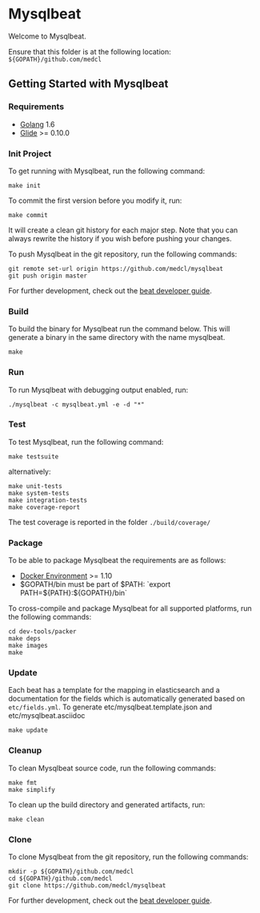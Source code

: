 # Mysqlbeat

Welcome to Mysqlbeat.

Ensure that this folder is at the following location:
`${GOPATH}/github.com/medcl`

## Getting Started with Mysqlbeat

### Requirements

* [Golang](https://golang.org/dl/) 1.6
* [Glide](https://github.com/Masterminds/glide) >= 0.10.0

### Init Project
To get running with Mysqlbeat, run the following command:

```
make init
```

To commit the first version before you modify it, run:

```
make commit
```

It will create a clean git history for each major step. Note that you can always rewrite the history if you wish before pushing your changes.

To push Mysqlbeat in the git repository, run the following commands:

```
git remote set-url origin https://github.com/medcl/mysqlbeat
git push origin master
```

For further development, check out the [beat developer guide](https://www.elastic.co/guide/en/beats/libbeat/current/new-beat.html).

### Build

To build the binary for Mysqlbeat run the command below. This will generate a binary
in the same directory with the name mysqlbeat.

```
make
```


### Run

To run Mysqlbeat with debugging output enabled, run:

```
./mysqlbeat -c mysqlbeat.yml -e -d "*"
```


### Test

To test Mysqlbeat, run the following command:

```
make testsuite
```

alternatively:
```
make unit-tests
make system-tests
make integration-tests
make coverage-report
```

The test coverage is reported in the folder `./build/coverage/`


### Package

To be able to package Mysqlbeat the requirements are as follows:

 * [Docker Environment](https://docs.docker.com/engine/installation/) >= 1.10
 * $GOPATH/bin must be part of $PATH: `export PATH=${PATH}:${GOPATH}/bin`

To cross-compile and package Mysqlbeat for all supported platforms, run the following commands:

```
cd dev-tools/packer
make deps
make images
make
```

### Update

Each beat has a template for the mapping in elasticsearch and a documentation for the fields
which is automatically generated based on `etc/fields.yml`.
To generate etc/mysqlbeat.template.json and etc/mysqlbeat.asciidoc

```
make update
```


### Cleanup

To clean  Mysqlbeat source code, run the following commands:

```
make fmt
make simplify
```

To clean up the build directory and generated artifacts, run:

```
make clean
```


### Clone

To clone Mysqlbeat from the git repository, run the following commands:

```
mkdir -p ${GOPATH}/github.com/medcl
cd ${GOPATH}/github.com/medcl
git clone https://github.com/medcl/mysqlbeat
```


For further development, check out the [beat developer guide](https://www.elastic.co/guide/en/beats/libbeat/current/new-beat.html).
